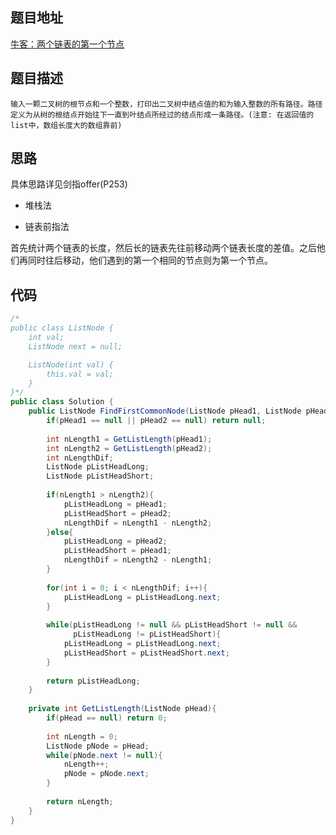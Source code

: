 ## 题目地址
[牛客：两个链表的第一个节点](https://www.nowcoder.com/practice/6ab1d9a29e88450685099d45c9e31e46?tpId=13&tqId=11189&tPage=2&rp=2&ru=%2Fta%2Fcoding-interviews&qru=%2Fta%2Fcoding-interviews%2Fquestion-ranking)

## 题目描述
```
输入一颗二叉树的根节点和一个整数，打印出二叉树中结点值的和为输入整数的所有路径。路径定义为从树的根结点开始往下一直到叶结点所经过的结点形成一条路径。(注意: 在返回值的list中，数组长度大的数组靠前)

```

## 思路

具体思路详见剑指offer(P253)

- 堆栈法

- 链表前指法

首先统计两个链表的长度，然后长的链表先往前移动两个链表长度的差值。之后他们再同时往后移动，他们遇到的第一个相同的节点则为第一个节点。

## 代码
```java
/*
public class ListNode {
    int val;
    ListNode next = null;

    ListNode(int val) {
        this.val = val;
    }
}*/
public class Solution {
    public ListNode FindFirstCommonNode(ListNode pHead1, ListNode pHead2) {
        if(pHead1 == null || pHead2 == null) return null;
        
        int nLength1 = GetListLength(pHead1);
        int nLength2 = GetListLength(pHead2);
        int nLengthDif;
        ListNode pListHeadLong;
        ListNode pListHeadShort;
            
        if(nLength1 > nLength2){
            pListHeadLong = pHead1;
            pListHeadShort = pHead2;
            nLengthDif = nLength1 - nLength2;
        }else{
            pListHeadLong = pHead2;
            pListHeadShort = pHead1;
            nLengthDif = nLength2 - nLength1;
        }
        
        for(int i = 0; i < nLengthDif; i++){
            pListHeadLong = pListHeadLong.next;
        }
        
        while(pListHeadLong != null && pListHeadShort != null && 
              pListHeadLong != pListHeadShort){
            pListHeadLong = pListHeadLong.next;
            pListHeadShort = pListHeadShort.next;
        }
        
        return pListHeadLong;
    }
    
    private int GetListLength(ListNode pHead){
        if(pHead == null) return 0;
        
        int nLength = 0;
        ListNode pNode = pHead;
        while(pNode.next != null){
            nLength++;
            pNode = pNode.next;
        }
        
        return nLength;
    }
}
```
